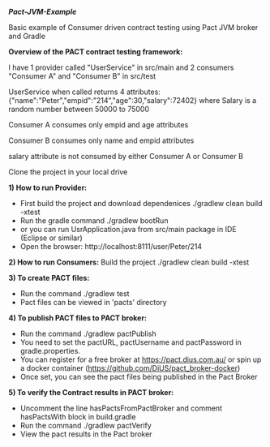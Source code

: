 ***Pact-JVM-Example***

Basic example of Consumer driven contract testing using Pact JVM broker and Gradle

**Overview of the PACT contract testing framework:**

I have 1 provider called "UserService" in src/main and 2 consumers "Consumer A" and "Consumer B" in src/test

UserService when called returns 4 attributes: {"name":"Peter","empid":"214","age":30,"salary":72402} where Salary is a random number between 50000 to 75000

Consumer A consumes only empid and age attributes

Consumer B consumes only name and empid attributes

salary attribute is not consumed by either Consumer A or Consumer B

Clone the project in your local drive

**1) How to run Provider:**
* First build the project and download dependenices ./gradlew clean build -xtest
* Run the gradle command ./gradlew bootRun
* or you can run UsrApplication.java from src/main package in IDE (Eclipse or similar)
* Open the browser: http://localhost:8111/user/Peter/214

**2) How to run Consumers:**
Build the project ./gradlew clean build -xtest


**3) To create PACT files:**
* Run the command ./gradlew test
* Pact files can be viewed in 'pacts' directory


**4) To publish PACT files to PACT broker:**
* Run the command ./gradlew pactPublish
* You need to set the pactURL, pactUsername and pactPassword in gradle.properties.
* You can register for a free broker at https://pact.dius.com.au/ or spin up a docker container (https://github.com/DiUS/pact_broker-docker)
* Once set, you can see the pact files being published in the Pact Broker

**5) To verify the Contract results in PACT broker:**
* Uncomment the line hasPactsFromPactBroker and comment hasPactsWith block in build.gradle
* Run the command ./gradlew pactVerify
* View the pact results in the Pact broker
